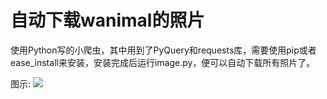# 自动下载wanimal的照片

使用Python写的小爬虫，其中用到了PyQuery和requests库，需要使用pip或者ease_install来安装，安装完成后运行image.py，便可以自动下载所有照片了。

图示:
![](http://7u2qiz.com1.z0.glb.clouddn.com/QQ%E6%88%AA%E5%9B%BE20160203154449.png)
